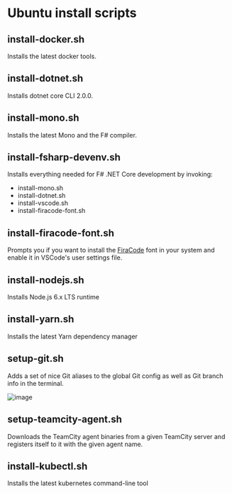 # Ubuntu install scripts

## install-docker.sh

Installs the latest docker tools.

## install-dotnet.sh

Installs dotnet core CLI 2.0.0.

## install-mono.sh

Installs the latest Mono and the F# compiler.

## install-fsharp-devenv.sh

Installs everything needed for F# .NET Core development by invoking:

- install-mono.sh
- install-dotnet.sh
- install-vscode.sh
- install-firacode-font.sh

## install-firacode-font.sh

Prompts you if you want to install the [FiraCode](https://github.com/tonsky/FiraCode) font in your system and enable it in VSCode's user settings file.

## install-nodejs.sh

Installs Node.js 6.x LTS runtime

## install-yarn.sh

Installs the latest Yarn dependency manager

## setup-git.sh

Adds a set of nice Git aliases to the global Git config as well as Git branch info in the terminal.

![image](https://user-images.githubusercontent.com/16226914/32015244-c95b6760-b9c0-11e7-8738-3e3faae891dd.png)

## setup-teamcity-agent.sh

Downloads the TeamCity agent binaries from a given TeamCity server and registers itself to it with the given agent name.

## install-kubectl.sh

Installs the latest kubernetes command-line tool
